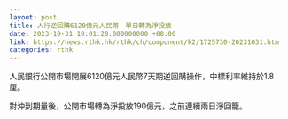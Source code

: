 ```yaml
---
layout: post
title: 人行逆回購6120億元人民幣　單日轉為淨投放
date: 2023-10-31 10:01:28.000000000 +08:00
link: https://news.rthk.hk/rthk/ch/component/k2/1725730-20231031.htm
categories: rthk
---
```


人民銀行公開市場開展6120億元人民幣7天期逆回購操作，中標利率維持於1.8厘。

對沖到期量後，公開市場轉為淨投放190億元，之前連續兩日淨回籠。
